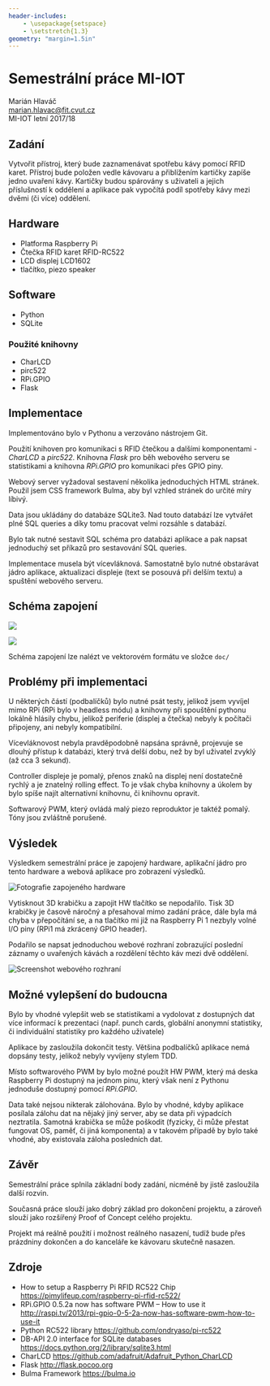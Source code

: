 ```yaml
---
header-includes:
    - \usepackage{setspace}
    - \setstretch{1.3}
geometry: "margin=1.5in"
---
```


# Semestrální práce MI-IOT

Marián Hlaváč  
marian.hlavac@fit.cvut.cz  
MI-IOT letní 2017/18  

## Zadání

Vytvořit přístroj, který bude zaznamenávat spotřebu kávy pomocí RFID karet.
Přístroj bude položen vedle kávovaru a přiblížením kartičky zapíše jedno uvaření kávy.
Kartičky budou spárovány s uživateli a jejich příslušností k oddělení a aplikace
pak vypočítá podíl spotřeby kávy mezi dvěmi (či více) oddělení.

## Hardware

 - Platforma Raspberry Pi
 - Čtečka RFID karet RFID-RC522
 - LCD displej LCD1602
 - tlačítko, piezo speaker
 
## Software

 - Python
 - SQLite

### Použité knihovny

 - CharLCD
 - pirc522
 - RPi.GPIO
 - Flask
 
## Implementace

Implementováno bylo v Pythonu a verzováno nástrojem Git.

Použití knihoven pro komunikaci s RFID čtečkou
a dalšími komponentami - *CharLCD* a *pirc522*. Knihovna *Flask* pro běh webového serveru se statistikami a knihovna *RPi.GPIO* pro komunikaci přes GPIO piny.

Webový server vyžadoval sestavení několika jednoduchých HTML stránek. Použil jsem CSS framework Bulma, aby byl vzhled stránek do určité míry líbivý.

Data jsou ukládány do databáze SQLite3. Nad touto databází lze vytvářet plné SQL queries a díky tomu pracovat velmi rozsáhle s databází.

Bylo tak nutné sestavit SQL schéma pro databázi aplikace a pak napsat jednoduchý set příkazů pro sestavování SQL queries.

Implementace musela být vícevláknová. Samostatně bylo nutné obstarávat jádro aplikace, aktualizaci displeje (text se posouvá při delším textu) a spuštění webového serveru.

## Schéma zapojení

![](doc/wiring.png)

![](doc/wiring-sch.png)

Schéma zapojení lze nalézt ve vektorovém formátu ve složce `doc/`

## Problémy při implementaci

U některých částí (podbalíčků) bylo nutné psát testy, jelikož jsem vyvíjel mimo RPi (RPi bylo v headless módu) a knihovny při spouštění pythonu lokálně hlásily chybu, jelikož periferie (displej a čtečka) nebyly k počítači připojeny, ani nebyly kompatibilní.

Vícevláknovost nebyla pravděpodobně napsána správně, projevuje se dlouhý přístup k databázi, který trvá delší dobu, než by byl uživatel zvyklý (až cca 3 sekund).

Controller displeje je pomalý, přenos znaků na displej není dostatečně rychlý a je znatelný rolling effect. To je však chyba knihovny a úkolem by bylo spíše najít alternativní knihovnu, či knihovnu opravit.

Softwarový PWM, který ovládá malý piezo reproduktor je taktéž pomalý. Tóny jsou zvláštně porušené.

## Výsledek

Výsledkem semestrální práce je zapojený hardware, aplikační jádro pro tento hardware a webová aplikace pro zobrazení výsledků.

![Fotografie zapojeného hardware](./hardware.jpg)

Vytisknout 3D krabičku a zapojit HW tlačítko se nepodařilo. Tisk 3D krabičky je časově náročný a přesahoval mimo zadání práce, dále byla má chyba v přepočítání se, a na tlačítko mi již na Raspberry Pi 1 nezbyly volné I/O piny (RPi1 má zkrácený GPIO header).

Podařilo se napsat jednoduchou webové rozhraní zobrazující poslední záznamy o uvařených kávách a rozdělení těchto káv mezi dvě oddělení.

![Screenshot webového rozhraní](./screenshot.png)

## Možné vylepšení do budoucna

Bylo by vhodné vylepšit web se statistikami a vydolovat z dostupných dat více informací k prezentaci (např. punch cards, globální anonymní statistiky, či individuální statistiky pro každého uživatele)

Aplikace by zasloužila dokončit testy. Většina podbalíčků aplikace nemá dopsány testy, jelikož nebyly vyvíjeny stylem TDD.

Místo softwarového PWM by bylo možné použít HW PWM, který má deska Raspberry Pi dostupný na jednom pinu, který však není z Pythonu jednoduše dostupný pomocí *RPi.GPIO*.

Data také nejsou nikterak zálohována. Bylo by vhodné, kdyby aplikace posílala zálohu dat na nějaký jiný server, aby se data při výpadcích neztratila. Samotná krabička se může poškodit (fyzicky, či může přestat fungovat OS, paměť, či jiná komponenta) a v takovém případě by bylo také vhodné, aby existovala záloha posledních dat.

## Závěr

Semestrální práce splnila základní body zadání, nicméně by jistě zasloužila další rozvin.

Současná práce slouží jako dobrý základ pro dokončení projektu, a zároveň slouží jako rozšířený Proof of Concept celého projektu.

Projekt má reálně použití i možnost reálného nasazení, tudíž bude přes prázdniny dokončen a do kanceláře ke kávovaru skutečně nasazen.

## Zdroje

- How to setup a Raspberry Pi RFID RC522 Chip https://pimylifeup.com/raspberry-pi-rfid-rc522/
- RPi.GPIO 0.5.2a now has software PWM – How to use it http://raspi.tv/2013/rpi-gpio-0-5-2a-now-has-software-pwm-how-to-use-it
- Python RC522 library https://github.com/ondryaso/pi-rc522
- DB-API 2.0 interface for SQLite databases https://docs.python.org/2/library/sqlite3.html
- CharLCD https://github.com/adafruit/Adafruit_Python_CharLCD
- Flask http://flask.pocoo.org
- Bulma Framework https://bulma.io